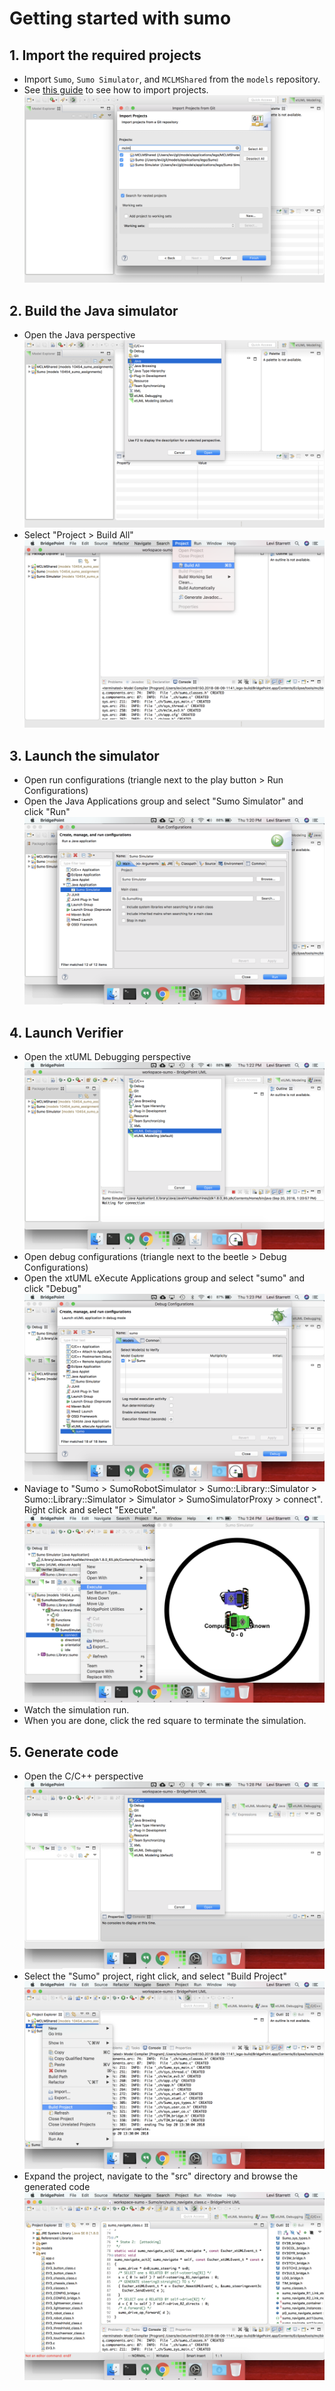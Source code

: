# Getting started with sumo

## 1. Import the required projects

* Import `Sumo`, `Sumo Simulator`, and `MCLMShared` from the `models` repository.
* See [this guide](https://youtu.be/a0AD57W-jOk) to see how to import projects.
![sumo_start2.png](img/sumo_start2.png)

## 2. Build the Java simulator

* Open the Java perspective
![sumo_start3.png](img/sumo_start3.png)
* Select "Project > Build All"
![sumo_start11.png](img/sumo_start11.png)

## 3. Launch the simulator

* Open run configurations (triangle next to the play button > Run Configurations)
* Open the Java Applications group and select "Sumo Simulator" and click "Run"
![sumo_start4.png](img/sumo_start4.png)

## 4. Launch Verifier

* Open the xtUML Debugging perspective
![sumo_start5.png](img/sumo_start5.png)
* Open debug configurations (triangle next to the beetle > Debug Configurations)
* Open the xtUML eXecute Applications group and select "sumo" and click "Debug"
![sumo_start6.png](img/sumo_start6.png)
* Naviage to "Sumo > SumoRobotSimulator > Sumo::Library::Simulator > Sumo::Library::Simulator > Simulator > SumoSimulatorProxy > connect". Right click and select "Execute".
![sumo_start7.png](img/sumo_start7.png)
* Watch the simulation run.
* When you are done, click the red square to terminate the simulation.

## 5. Generate code

* Open the C/C++ perspective
![sumo_start8.png](img/sumo_start8.png)
* Select the "Sumo" project, right click, and select "Build Project"
![sumo_start9.png](img/sumo_start9.png)
* Expand the project, navigate to the "src" directory and browse the generated code
![sumo_start10.png](img/sumo_start10.png)
